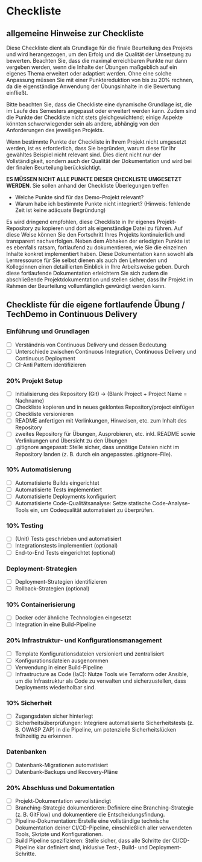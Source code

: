 # Checkliste

## allgemeine Hinweise zur Checkliste

Diese Checkliste dient als Grundlage für die finale Beurteilung des Projekts und wird herangezogen, um den Erfolg und die Qualität der Umsetzung zu bewerten. Beachten Sie, dass die maximal erreichbaren Punkte nur dann vergeben werden, wenn die Inhalte der Übungen maßgeblich auf ein eigenes Thema erweitert oder adaptiert werden. Ohne eine solche Anpassung müssen Sie mit einer Punktereduktion von bis zu 20% rechnen, da die eigenständige Anwendung der Übungsinhalte in die Bewertung einfließt.

Bitte beachten Sie, dass die Checkliste eine dynamische Grundlage ist, die im Laufe des Semesters angepasst oder erweitert werden kann. Zudem sind die Punkte der Checkliste nicht stets gleichgewichtend; einige Aspekte könnten schwerwiegender sein als andere, abhängig von den Anforderungen des jeweiligen Projekts.

Wenn bestimmte Punkte der Checkliste in Ihrem Projekt nicht umgesetzt werden, ist es erforderlich, dass Sie begründen, warum diese für Ihr gewähltes Beispiel nicht relevant sind. Dies dient nicht nur der Vollständigkeit, sondern auch der Qualität der Dokumentation und wird bei der finalen Beurteilung berücksichtigt.

**ES MÜSSEN NICHT ALLE PUNKTE DIESER CHECKLISTE UMGESETZT WERDEN**. Sie sollen anhand der Checkliste Überlegungen treffen

- Welche Punkte sind für das Demo-Projekt relevant?
- Warum habe ich bestimmte Punkte nicht integriert? (Hinweis: fehlende Zeit ist keine adäquate Begründung)

Es wird dringend empfohlen, diese Checkliste in Ihr eigenes Projekt-Repository zu kopieren und dort als eigenständige Datei zu führen. Auf diese Weise können Sie den Fortschritt Ihres Projekts kontinuierlich und transparent nachverfolgen. Neben dem Abhaken der erledigten Punkte ist es ebenfalls ratsam, fortlaufend zu dokumentieren, wie Sie die einzelnen Inhalte konkret implementiert haben. Diese Dokumentation kann sowohl als Lernressource für Sie selbst dienen als auch den Lehrenden und Kolleg:innen einen detaillierten Einblick in Ihre Arbeitsweise geben. Durch diese fortlaufende Dokumentation erleichtern Sie sich zudem die abschließende Projektdokumentation und stellen sicher, dass Ihr Projekt im Rahmen der Beurteilung vollumfänglich gewürdigt werden kann.

## Checkliste für die eigene fortlaufende Übung / TechDemo in Continuous Delivery

### Einführung und Grundlagen

- [ ] Verständnis von Continuous Delivery und dessen Bedeutung
- [ ] Unterschiede zwischen Continuous Integration, Continuous Delivery und Continuous Deployment
- [ ] CI-Anti Pattern identifizieren

### 20% Projekt Setup

- [ ] Initialisierung des Repository (Git) -> (Blank Project + Project Name = Nachname)
- [ ] Checkliste kopieren und in neues geklontes Repository/project einfügen
- [ ] Checkliste versionieren
- [ ] README anfertigen mit Verlinkungen, Hinweisen, etc. zum Inhalt des Repository
- [ ] zweites Repository für Übungen, Ausprobieren, etc. inkl. README sowie Verlinkungen und Übersicht zu den Übungen
- [ ] .gitignore angepasst: Stelle sicher, dass unnötige Dateien nicht im Repository landen (z. B. durch ein angepasstes .gitignore-File).

### 10% Automatisierung

- [ ] Automatisierte Builds eingerichtet
- [ ] Automatisierte Tests implementiert
- [ ] Automatisierte Deployments konfiguriert
- [ ] Automatisierte Code-Qualitätsanalyse: Setze statische Code-Analyse-Tools ein, um Codequalität automatisiert zu überprüfen.

### 10% Testing

- [ ] (Unit) Tests geschrieben und automatisiert
- [ ] Integrationstests implementiert (optional)
- [ ] End-to-End Tests eingerichtet (optional)

### Deployment-Strategien

- [ ] Deployment-Strategien identifizieren
- [ ] Rollback-Strategien (optional)

### 10% Containerisierung

- [ ] Docker oder ähnliche Technologien eingesetzt
- [ ] Integration in eine Build-Pipeline

### 20% Infrastruktur- und Konfigurationsmanagement

- [ ] Template Konfigurationsdateien versioniert und zentralisiert
- [ ] Konfigurationsdateien ausgenommen
- [ ] Verwendung in einer Build-Pipeline
- [ ] Infrastructure as Code (IaC): Nutze Tools wie Terraform oder Ansible, um die Infrastruktur als Code zu verwalten und sicherzustellen, dass Deployments wiederholbar sind.

### 10% Sicherheit

- [ ] Zugangsdaten sicher hinterlegt
- [ ] Sicherheitsüberprüfungen: Integriere automatisierte Sicherheitstests (z. B. OWASP ZAP) in die Pipeline, um potenzielle Sicherheitslücken frühzeitig zu erkennen.

### Datenbanken

- [ ] Datenbank-Migrationen automatisiert
- [ ] Datenbank-Backups und Recovery-Pläne

### 20% Abschluss und Dokumentation

- [ ] Projekt-Dokumentation vervollständigt
- [ ] Branching-Strategie dokumentieren: Definiere eine Branching-Strategie (z. B. GitFlow) und dokumentiere die Entscheidungsfindung.
- [ ] Pipeline-Dokumentation: Erstelle eine vollständige technische Dokumentation deiner CI/CD-Pipeline, einschließlich aller verwendeten Tools, Skripte und Konfigurationen.
- [ ] Build Pipeline spezifizieren: Stelle sicher, dass alle Schritte der CI/CD-Pipeline klar definiert sind, inklusive Test-, Build- und Deployment-Schritte.
